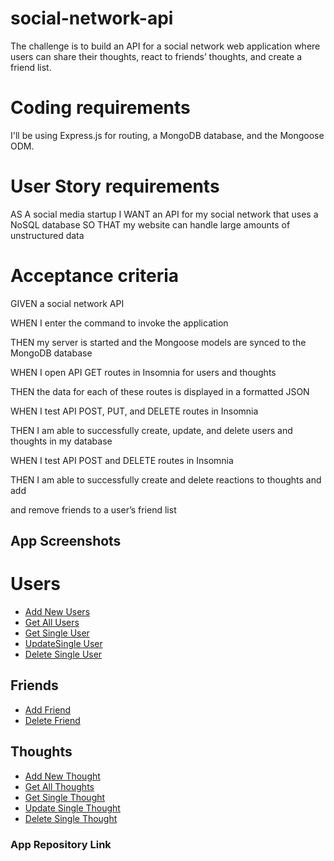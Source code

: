 # social-network-api

The challenge is to build an API for a social network web application where users can share their thoughts, react to friends’ thoughts, and create a friend list. 

# Coding requirements

I'll be using Express.js for routing, a MongoDB database, and the Mongoose ODM.

# User Story requirements

AS A social media startup
I WANT an API for my social network that uses a NoSQL database
SO THAT my website can handle large amounts of unstructured data


# Acceptance criteria

GIVEN a social network API

WHEN I enter the command to invoke the application

THEN my server is started and the Mongoose models are synced to the MongoDB
database

WHEN I open API GET routes in Insomnia for users and thoughts

THEN the data for each of these routes is displayed in a formatted JSON

WHEN I test API POST, PUT, and DELETE routes in Insomnia

THEN I am able to successfully create, update, and delete users and thoughts in my database

WHEN I test API POST and DELETE routes in Insomnia

THEN I am able to successfully create and delete reactions to thoughts and add 

and remove friends to a user’s friend list

## App Screenshots

# Users

- [Add New Users](#addNewUser)
- [Get All Users](#getAllUsers)
- [Get Single User](#getSingleUser)
- [UpdateSingle User](#updateSingleUser)
- [Delete Single User](#deleteSingleUser)

## Friends

- [Add Friend](#addFriend)
- [Delete Friend](#deleteFriend)

## Thoughts


- [Add New Thought](#addNewThought)
- [Get All Thoughts](#getAllThoughts)
- [Get Single Thought](#getSingleThought)
- [Update Single Thought](#updateSingleThought)
- [Delete Single Thought](#deleteSingleThought)



### **App Repository Link**
